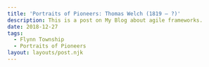 ```yaml
---
title: 'Portraits of Pioneers: Thomas Welch (1819 – ?)'
description: This is a post on My Blog about agile frameworks.
date: 2018-12-27
tags:
  - Flynn Township
  - Portraits of Pioneers
layout: layouts/post.njk
---
```


